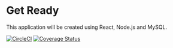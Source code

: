 # Get Ready
This
application will be created using React, Node.js and MySQL.

[![CircleCI](https://dl.circleci.com/status-badge/img/gh/The-Exception-Handlers/GetReady/tree/main.svg?style=svg)](https://dl.circleci.com/status-badge/redirect/gh/The-Exception-Handlers/GetReady/tree/tests)
[![Coverage Status](https://coveralls.io/repos/github/The-Exception-Handlers/GetReady/badge.svg)](https://coveralls.io/github/The-Exception-Handlers/GetReady)
